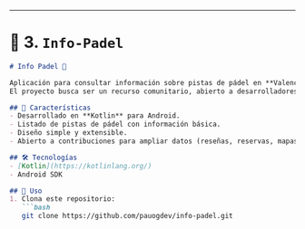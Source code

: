 
---

# 📌 3. `Info-Padel`

```markdown
# Info Padel 🎾

Aplicación para consultar información sobre pistas de pádel en **Valencia**.  
El proyecto busca ser un recurso comunitario, abierto a desarrolladores y usuarios que deseen mejorar la experiencia del pádel en la región.

## 🌟 Características
- Desarrollado en **Kotlin** para Android.
- Listado de pistas de pádel con información básica.
- Diseño simple y extensible.
- Abierto a contribuciones para ampliar datos (reseñas, reservas, mapas, etc.).

## 🛠️ Tecnologías
- [Kotlin](https://kotlinlang.org/)
- Android SDK

## 🚀 Uso
1. Clona este repositorio:  
   ```bash
   git clone https://github.com/pauogdev/info-padel.git
